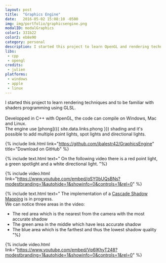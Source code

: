 ```yaml
---
layout: post
title:  "Graphics Engine"
date:   2016-05-02 15:08:10 -0500
img: img/portfolio/graphicsengine.png
modalID: modalGraphics
color1: 331b22
color2: eb8e90
category: personal
description: I started this project to learn OpenGL and rendering techniques.
libs:
 - cpp
 - opengl
credits:
 - julien
platforms:
 - windows
 - apple
 - linux
---
```

I started this project to learn rendering techniques and to be familiar with shaders programming using GLSL.<br/>
<br/>
Developped in C++ with OpenGL, the code can compile on Windows, Mac and Linux.<br/>
The engine use [phong]({{ site.data.links.phong }}) shading and it's possible to add multiple point lights, spot lights and directional lights.

{% include link.html link="https://github.com/jbalestr42/GraphicsEngine" title="Download on GitHub" %}

{% include text.html text="
   On the following video there is a red point light, a green spotlight and a white directional light.
"%}

{% include video.html link="https://www.youtube.com/embed/qSY0bUQsBNs?modestbranding=1&autohide=1&showinfo=0&controls=1&rel=0" %}

{% include text.html text="
   The implementation of a <a href='https://msdn.microsoft.com/en-us/library/windows/desktop/ee416307(v=vs.85).aspx'>Cascade Shadow Mapping</a> is in progress.<br/>
   We can notice three areas in the video:<br/>
   - The red area which is the nearest from the camera with the most accurate shadow<br/>
   - The green area in the middle which have less accurate shadow<br/>
   - The blue area which is the farthest and thus the lowest shadow quality<br/>
"%}

{% include video.html link="https://www.youtube.com/embed/Vp6IKhyT248?modestbranding=1&autohide=1&showinfo=0&controls=1&rel=0" %}

